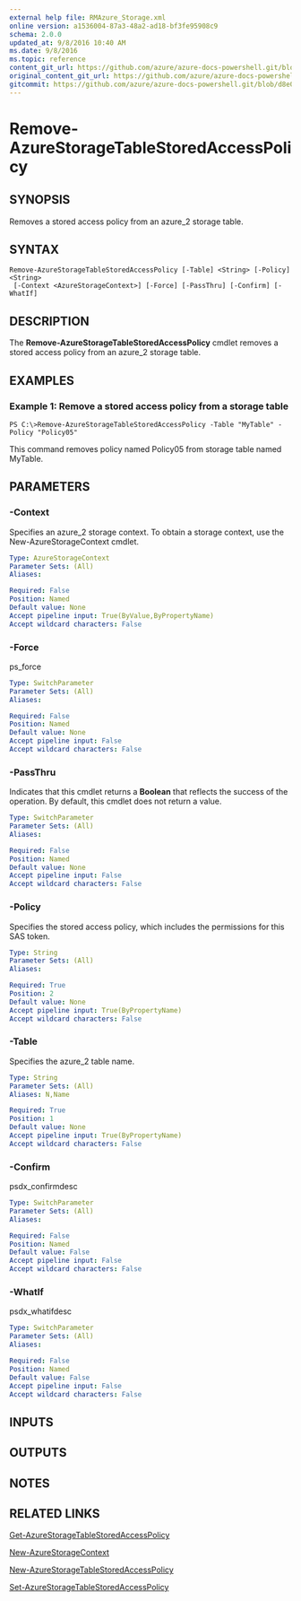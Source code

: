 ```yaml
---
external help file: RMAzure_Storage.xml
online version: a1536004-87a3-48a2-ad18-bf3fe95908c9
schema: 2.0.0
updated_at: 9/8/2016 10:40 AM
ms.date: 9/8/2016
ms.topic: reference
content_git_url: https://github.com/azure/azure-docs-powershell.git/blob/master/azureps-cmdlets-docs/Storage/v1.0/Remove-AzureStorageTableStoredAccessPolicy.md
original_content_git_url: https://github.com/azure/azure-docs-powershell.git/blob/master/azureps-cmdlets-docs/Storage/v1.0/Remove-AzureStorageTableStoredAccessPolicy.md
gitcommit: https://github.com/azure/azure-docs-powershell.git/blob/d8e0dffd31e2c18c8974bff2988471f35271ce83/azureps-cmdlets-docs/Storage/v1.0/Remove-AzureStorageTableStoredAccessPolicy.md
---
```


# Remove-AzureStorageTableStoredAccessPolicy
## SYNOPSIS
Removes a stored access policy from an azure_2 storage table.

## SYNTAX

```
Remove-AzureStorageTableStoredAccessPolicy [-Table] <String> [-Policy] <String>
 [-Context <AzureStorageContext>] [-Force] [-PassThru] [-Confirm] [-WhatIf]
```

## DESCRIPTION
The **Remove-AzureStorageTableStoredAccessPolicy** cmdlet removes a stored access policy from an azure_2 storage table.

## EXAMPLES

### Example 1: Remove a stored access policy from a storage table
```
PS C:\>Remove-AzureStorageTableStoredAccessPolicy -Table "MyTable" -Policy "Policy05"
```

This command removes policy named Policy05 from storage table named MyTable.

## PARAMETERS

### -Context
Specifies an azure_2 storage context.
To obtain a storage context, use the New-AzureStorageContext cmdlet.

```yaml
Type: AzureStorageContext
Parameter Sets: (All)
Aliases: 

Required: False
Position: Named
Default value: None
Accept pipeline input: True(ByValue,ByPropertyName)
Accept wildcard characters: False
```

### -Force
ps_force

```yaml
Type: SwitchParameter
Parameter Sets: (All)
Aliases: 

Required: False
Position: Named
Default value: None
Accept pipeline input: False
Accept wildcard characters: False
```

### -PassThru
Indicates that this cmdlet returns a **Boolean** that reflects the success of the operation.
By default, this cmdlet does not return a value.

```yaml
Type: SwitchParameter
Parameter Sets: (All)
Aliases: 

Required: False
Position: Named
Default value: None
Accept pipeline input: False
Accept wildcard characters: False
```

### -Policy
Specifies the stored access policy, which includes the permissions for this SAS token.

```yaml
Type: String
Parameter Sets: (All)
Aliases: 

Required: True
Position: 2
Default value: None
Accept pipeline input: True(ByPropertyName)
Accept wildcard characters: False
```

### -Table
Specifies the azure_2 table name.

```yaml
Type: String
Parameter Sets: (All)
Aliases: N,Name

Required: True
Position: 1
Default value: None
Accept pipeline input: True(ByPropertyName)
Accept wildcard characters: False
```

### -Confirm
psdx_confirmdesc

```yaml
Type: SwitchParameter
Parameter Sets: (All)
Aliases: 

Required: False
Position: Named
Default value: False
Accept pipeline input: False
Accept wildcard characters: False
```

### -WhatIf
psdx_whatifdesc

```yaml
Type: SwitchParameter
Parameter Sets: (All)
Aliases: 

Required: False
Position: Named
Default value: False
Accept pipeline input: False
Accept wildcard characters: False
```

## INPUTS

## OUTPUTS

## NOTES

## RELATED LINKS

[Get-AzureStorageTableStoredAccessPolicy](a1536004-87a3-48a2-ad18-bf3fe95908c9)

[New-AzureStorageContext](671aeec8-b7f9-49c5-866f-da84f189ab5b)

[New-AzureStorageTableStoredAccessPolicy](27f043ca-0c6b-4952-afd7-a2e12e73b402)

[Set-AzureStorageTableStoredAccessPolicy](cd4016e4-c0aa-4963-beb7-144a5bd2d619)

